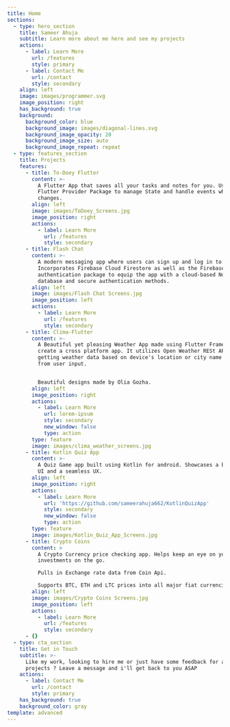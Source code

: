 ```yaml
---
title: Home
sections:
  - type: hero_section
    title: Sameer Ahuja
    subtitle: Learn more about me here and see my projects
    actions:
      - label: Learn More
        url: /features
        style: primary
      - label: Contact Me
        url: /contact
        style: secondary
    align: left
    image: images/programmer.svg
    image_position: right
    has_background: true
    background:
      background_color: blue
      background_image: images/diagonal-lines.svg
      background_image_opacity: 20
      background_image_size: auto
      background_image_repeat: repeat
  - type: features_section
    title: Projects
    features:
      - title: To-Doey Flutter
        content: >-
          A Flutter App that saves all your tasks and notes for you. Uses
          Flutter Provider Package to manage State and handle events when state
          changes.
        align: left
        image: images/ToDoey_Screens.jpg
        image_position: right
        actions:
          - label: Learn More
            url: /features
            style: secondary
      - title: Flash Chat
        content: >-
          A modern messaging app where users can sign up and log in to chat.
          Incorporates Firebase Cloud Firestore as well as the Firebase
          authentication package to equip the app with a cloud-based NoSQL
          database and secure authentication methods.
        align: left
        image: images/Flash Chat Screens.jpg
        image_position: left
        actions:
          - label: Learn More
            url: /features
            style: secondary
      - title: Clima-Flutter
        content: >-
          A Beautiful yet pleasing Weather App made using Flutter Framework to
          create a cross platform app. It utilizes Open Weather RESt API for
          getting weather data based on device's location or city name taken
          from user input.


          Beautiful designs made by Olia Gozha.
        align: left
        image_position: right
        actions:
          - label: Learn More
            url: lorem-ipsum
            style: secondary
            new_window: false
            type: action
        type: feature
        image: images/clima_weather_screens.jpg
      - title: Kotlin Quiz App
        content: >-
          A Quiz Game app built using Kotlin for android. Showcases a beautiful
          UI and a seamless UX.
        align: left
        image_position: right
        actions:
          - label: Learn More
            url: 'https://github.com/sameerahuja662/KotlinQuizApp'
            style: secondary
            new_window: false
            type: action
        type: feature
        image: images/Kotlin_Quiz_App_Screens.jpg
      - title: Crypto Coins
        content: >
          A Crypto Currency price checking app. Helps keep an eye on your crypto
          investments on the go.

          Pulls in Exchange rate data from Coin Api.

          Supports BTC, ETH and LTC prices into all major fiat currencies.
        align: left
        image: images/Crypto Coins Screens.jpg
        image_position: left
        actions:
          - label: Learn More
            url: /features
            style: secondary
      - {}
  - type: cta_section
    title: Get in Touch
    subtitle: >-
      Like my work, looking to hire me or just have some feedback for any of the
      projects ? Leave a message and i'll get back to you ASAP
    actions:
      - label: Contact Me
        url: /contact
        style: primary
    has_background: true
    background_color: gray
template: advanced
---
```

